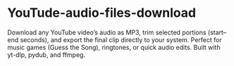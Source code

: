 # YouTude-audio-files-download
Download any YouTube video’s audio as MP3, trim selected portions (start–end seconds), and export the final clip directly to your system. Perfect for music games (Guess the Song), ringtones, or quick audio edits. Built with yt-dlp, pydub, and ffmpeg.
